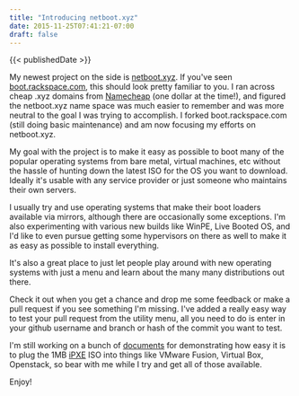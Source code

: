 ```yaml
---
title: "Introducing netboot.xyz"
date: 2015-11-25T07:41:21-07:00
draft: false
---
```


{{< publishedDate >}}

My newest project on the side is <a href="http://netboot.xyz">netboot.xyz</a>.  If you've seen <a href="http://boot.rackspace.com">boot.rackspace.com</a>, this should look pretty familiar to you.  I ran across cheap .xyz domains from <a href="https://www.namecheap.com/?aff=92617">Namecheap</a> (one dollar at the time!), and figured the netboot.xyz name space was much easier to remember and was more neutral to the goal I was trying to accomplish.  I forked boot.rackspace.com (still doing basic maintenance) and am now focusing my efforts on netboot.xyz.

My goal with the project is to make it easy as possible to boot many of the popular operating systems from bare metal, virtual machines, etc without the hassle of hunting down the latest ISO for the OS you want to download.  Ideally it's usable with any service provider or just someone who maintains their own servers.

I usually try and use operating systems that make their boot loaders available via mirrors, although there are occasionally some exceptions.  I'm also experimenting with various new builds like WinPE, Live Booted OS, and I'd like to even pursue getting some hypervisors on there as well to make it as easy as possible to install everything.

It's also a great place to just let people play around with new operating systems with just a menu and learn about the many many distributions out there.

Check it out when you get a chance and drop me some feedback or make a pull request if you see something I'm missing.  I've added a really easy way to test your pull request from the utility menu, all you need to do is enter in your github username and branch or hash of the commit you want to test.

I'm still working on a bunch of <a href="http://netbootxyz.readthedocs.org/en/latest/">documents</a> for demonstrating how easy it is to plug the 1MB <a href="http://ipxe.org">iPXE</a> ISO into things like VMware Fusion, Virtual Box, Openstack, so bear with me while I try and get all of those available.

Enjoy!

